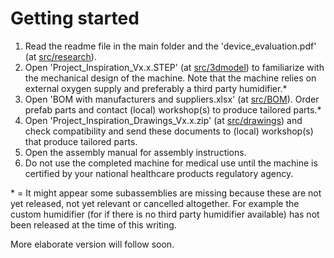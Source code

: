 # Getting started
1. Read the readme file in the main folder and the 'device_evaluation.pdf' (at [src/research](../../src/research)).
2. Open 'Project_Inspiration_Vx.x.STEP' (at [src/3dmodel](../../src/3dmodel)) to familiarize with the mechanical design of the machine. Note that the machine relies on external oxygen supply and preferably a third party humidifier.*
3. Open 'BOM with manufacturers and suppliers.xlsx' (at [src/BOM](../../src/BOM)). Order prefab parts and contact (local) workshop(s) to produce tailored parts.*
4. Open 'Project_Inspiration_Drawings_Vx.x.zip' (at [src/drawings](../../src/drawings)) and check compatibility and send these documents to (local) workshop(s) that produce tailored parts.
5. Open the assembly manual for assembly instructions.
6. Do not use the completed machine for medical use until the machine is certified by your national healthcare products regulatory agency.  

\* = It might appear some subassemblies are missing because these are not yet released, not yet relevant or cancelled altogether. For example the custom humidifier (for if there is no third party humidifier available) has not been released at the time of this writing.  

More elaborate version will follow soon.
